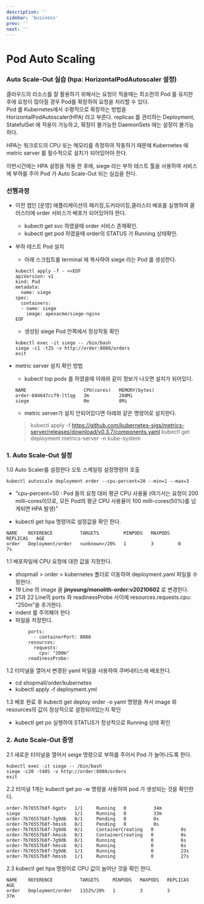 ```yaml
---
description: ''
sidebar: 'business'
prev: ''
next: ''
---
```


# Pod Auto Scaling

### Auto Scale-Out 실습 (hpa: HorizontalPodAutoscaler 설정)
클라우드의 리소스를 잘 활용하기 위해서는 요청이 적을때는 최소한의 Pod 를 유지한 후에 요청이 많아질 경우 Pod를 확장하여 요청을 처리할 수 있다.  
Pod 를 Kubernetes에서 수평적으로 확장하는 방법을 HorizontalPodAutoscaler(HPA) 라고 부른다. replicas 를 관리하는 Deployment, StatefulSet 에 적용이 가능하고, 확장이 불가능한 DaemonSets 에는 설정이 불가능하다.  

HPA는 워크로드의 CPU 또는 메모리를 측정하여 작동하기 때문에 Kubernetes 에 metric server 를 필수적으로 설치가 되어있어야 한다.

이번시간에는 HPA 설정을 적용 한 후에, siege 라는 부하 테스트 툴을 사용하여 서비스에 부하를 주어 Pod 가 Auto Scale-Out 되는 실습을 한다.

### 선행과정
- 이전 랩인 [운영] 애플리케이션의 패키징,도커라이징,클러스터 배포를 실행하여 클러스터에 order 서비스가 배포가 되어있어야 한다.
	- kubectl get svc 하였을때 order 서비스 존재확인.
	- kubectl get pod 하였을때 order의 STATUS 가 Running 상태확인.

- 부하 테스트 Pod 설치
	- 아래 스크립트를 terminal 에 복사하여 siege 라는 Pod 를 생성한다.
	```
    kubectl apply -f - <<EOF
    apiVersion: v1
    kind: Pod
    metadata:
      name: siege
    spec:
      containers:
      - name: siege
        image: apexacme/siege-nginx
    EOF
	```
	- 생성된 siege Pod 안쪽에서 정상작동 확인
	```
	kubectl exec -it siege -- /bin/bash
	siege -c1 -t2S -v http://order:8080/orders
	exit
	```

- metric server 설치 확인 방법
	- kubectl top pods 를 하였을때 아래와 같이 정보가 나오면 설치가 되어있다.
	```
	NAME                     CPU(cores)   MEMORY(bytes)   
	order-684647ccf9-ltlqg   3m           288Mi           
	siege                    0m           8Mi   
	```
	- metric server가 설치 안되어있다면 아래와 같은 명령어로 설치한다.
	> kubectl apply -f https://github.com/kubernetes-sigs/metrics-server/releases/download/v0.3.7/components.yaml
	> kubectl get deployment metrics-server -n kube-system

### 1. Auto Scale-Out 설정
1.0 Auto Scaler를 설정한다
 오토 스케일링 설정명령어 호출
```
kubectl autoscale deployment order --cpu-percent=20 --min=1 --max=3
```

- "cpu-percent=50 : Pod 들의 요청 대비 평균 CPU 사용율 (여기서는 요청이 200 milli-cores이므로, 모든 Pod의 평균 CPU 사용율이 100 milli-cores(50%)를 넘게되면 HPA 발생)"

- kubectl get hpa 명령어로 설정값을 확인 한다.
```
NAME    REFERENCE          TARGETS         MINPODS   MAXPODS   REPLICAS   AGE
order   Deployment/order   <unknown>/20%   1         3         0          7s
```


1.1 배포파일에 CPU 요청에 대한 값을 지정한다.
- shopmall > order > kubernetes 폴더로 이동하여 deployment.yaml 파일을 수정한다.
- 19 Line 의 image 을 **jinyoung/monolith-order:v20210602**
  로 변경한다.
- 21과 22 Line의 ports 와 readinessProbe 사이에 resources.requests.cpu: "250m"을 추가한다.
- indent 를 주의해야 한다  
- 파일을 저장한다.
```
		ports:
          - containerPort: 8080
        resources:
          requests:
            cpu: "200m"
        readinessProbe:
```

1.2 터미널을 열어서 변경된 yaml 파일을 사용하여 쿠버네티스에 배포한다.
- cd shopmall/order/kubernetes
- kubectl apply -f deployment.yml

1.3 배포 완료 후 kubectl get deploy order -o yaml 명령을 쳐서 image 와 resources의 값이 정상적으로 설정되어있는지 확인
- kubectl get po 실행하여 STATUS가 정상적으로 Running 상태 확인


### 2. Auto Scale-Out 증명


2.1 새로운 터미널을 열어서 seige 명령으로 부하를 주어서 Pod 가 늘어나도록 한다.
```
kubectl exec -it siege -- /bin/bash
siege -c20 -t40S -v http://order:8080/orders
exit
```

2.2 터미널 1개는 kubectl get po -w 명령을 사용하여 pod 가 생성되는 것을 확인한다.
```
order-7b76557b8f-bgptv   1/1     Running   0          34m
siege                    1/1     Running   0          33m
order-7b76557b8f-7g9d6   0/1     Pending   0          0s
order-7b76557b8f-hmssb   0/1     Pending   0          0s
order-7b76557b8f-7g9d6   0/1     ContainerCreating   0          0s
order-7b76557b8f-hmssb   0/1     ContainerCreating   0          0s
order-7b76557b8f-7g9d6   0/1     Running             0          6s
order-7b76557b8f-hmssb   0/1     Running             0          6s
order-7b76557b8f-7g9d6   1/1     Running             0          23s
order-7b76557b8f-hmssb   1/1     Running             0          27s
``` 

2.3 kubectl get hpa 명령어로 CPU 값이 늘어난 것을 확인 한다.
```
NAME    REFERENCE          TARGETS     MINPODS   MAXPODS   REPLICAS   AGE
order   Deployment/order   1152%/20%   1         3         3          37m
```